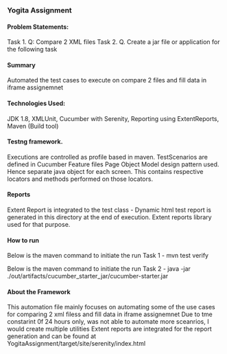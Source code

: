 ### Yogita Assignment

#### Problem Statements:
Task 1. Q: Compare 2 XML files
Task 2. Q. Create a jar file or application for the following task

#### Summary
Automated the test cases to execute on compare 2 files and fill data in iframe assignemnet

#### Technologies Used:
JDK 1.8, 
XMLUnit, 
Cucumber with Serenity, 
Reporting using ExtentReports, 
Maven (Build tool)

#### Testng framework.
Executions are controlled as profile based in maven.
TestScenarios are defined in Cucumber Feature files
Page Object Model design pattern used. Hence separate java object for each screen. This contains respective locators and methods performed on those locators.

#### Reports
Extent Report is integrated to the test class - Dynamic html test report is generated in this directory at the end of execution. 
Extent reports library used for that purpose.

#### How to run
Below is the maven command to initiate the run Task 1 - 
mvn test verify

Below is the maven command to initiate the run Task 2 - 
java -jar ./out/artifacts/cucumber_starter_jar/cucumber-starter.jar   

#### About the Framework
This automation file mainly focuses on automating some of the use cases for comparing 2 xml filess and fill data in iframe assignemnet
Due to tme constarint 0f 24 hours only, was not able to automate more sceanrios, I would create multiple utilities
Extent reports are integrated for the report generation and can be found at YogitaAssignment/target/site/serenity/index.html
